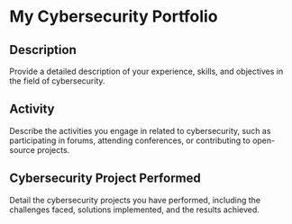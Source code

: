 # My Cybersecurity Portfolio

## Description
Provide a detailed description of your experience, skills, and objectives in the field of cybersecurity.

## Activity
Describe the activities you engage in related to cybersecurity, such as participating in forums, attending conferences, or contributing to open-source projects.

## Cybersecurity Project Performed
Detail the cybersecurity projects you have performed, including the challenges faced, solutions implemented, and the results achieved.
